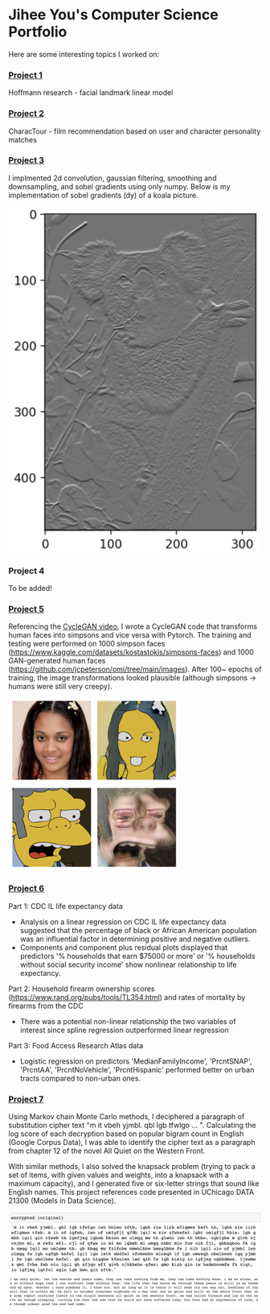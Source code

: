 # Jihee You's Computer Science Portfolio
Here are some interesting topics I worked on:

### [Project 1](https://github.com/jiheeyy/jiheeyy.github.io/tree/main/project/1)
Hoffmann research - facial landmark linear model

### [Project 2](https://github.com/jiheeyy/CharacTour-Non-Confidential)
CharacTour - film recommendation based on user and character personality matches

### [Project 3](https://github.com/jiheeyy/jiheeyy.github.io/tree/main/project/3)
I implmented 2d convolution, gaussian filtering, smoothing and downsampling, and sobel gradients using only numpy. Below is my implementation of sobel gradients (dy) of a koala picture.

![](https://github.com/jiheeyy/jiheeyy.github.io/blob/main/image/dy.png)

### Project 4
To be added!

### [Project 5](https://github.com/jiheeyy/jiheeyy.github.io/tree/main/project/5)
Referencing the [CycleGAN video](https://youtu.be/4LktBHGCNfw), I wrote a CycleGAN code that transforms human faces into simpsons and vice versa with Pytorch. The training and testing were performed on 1000 simpson faces (https://www.kaggle.com/datasets/kostastokis/simpsons-faces) and 1000 GAN-generated human faces (https://github.com/jcpeterson/omi/tree/main/images). After 100~ epochs of training, the image transformations looked plausible (although simpsons -> humans were still very creepy).

![](https://github.com/jiheeyy/jiheeyy.github.io/blob/main/image/Screen%20Shot%202023-03-24%20at%2010.56.52%20AM.png)
![](https://github.com/jiheeyy/jiheeyy.github.io/blob/main/image/Screen%20Shot%202023-03-24%20at%2010.57.24%20AM.png)

### [Project 6](https://github.com/jiheeyy/jiheeyy.github.io/tree/main/project/6)
Part 1: CDC IL life expectancy data
- Analysis on a linear regression on CDC IL life expectancy data suggested that the percentage of black or African American population was an influential factor in determining positive and negative outliers.
- Components and component plus residual plots displayed that predictors '% households that earn $75000 or more' or '% households without social security income' show nonlinear relationship to life expectancy.

Part 2: Household firearm ownership scores (https://www.rand.org/pubs/tools/TL354.html) and rates of mortality by firearms from the CDC
- There was a potential non-linear relationship the two variables of interest since spline regression outperformed linear regression

Part 3: Food Access Research Atlas data
- Logistic regression on predictors 'MedianFamilyIncome', 'PrcntSNAP', 'PrcntAA', 'PrcntNoVehicle', 'PrcntHispanic' performed better on urban tracts compared to non-urban ones.

### [Project 7](https://github.com/jiheeyy/jiheeyy.github.io/tree/main/project/7)
Using Markov chain Monte Carlo methods, I deciphered a paragraph of substitution cipher text  "m it vbeh yjmbl. qbl lgb tfwlgo  ... ". Calculating the log score of each decryption based on popular bigram count in English (Google Corpus Data), I was able to identify the cipher text as a paragraph from chapter 12 of the novel All Quiet on the Western Front.

With similar methods, I also solved the knapsack problem (trying to pack a set of items, with given values and weights, into a knapsack with a maximum capacity), and I generated five or six-letter strings that sound like English names. This project references code presented in UChicago DATA 21300 (Models in Data Science).

![](https://github.com/jiheeyy/jiheeyy.github.io/blob/main/image/mc%2Bo.png)
![](https://github.com/jiheeyy/jiheeyy.github.io/blob/main/image/mc.png)
